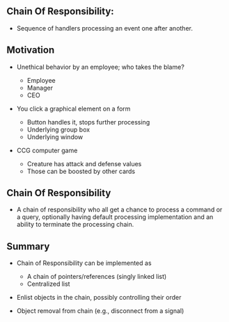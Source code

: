 ## Chain Of Responsibility:
- Sequence of handlers processing an event one after another.

## Motivation
- Unethical behavior by an employee; who takes the blame?
    - Employee
    - Manager
    - CEO

- You click a graphical element on a form
    - Button handles it, stops further processing
    - Underlying group box
    - Underlying window

- CCG computer game
    - Creature has attack and defense values
    - Those can be boosted by other cards

## Chain Of Responsibility
- A chain of responsibility who all get a chance to process a command or a query,
  optionally having default processing implementation and an ability to terminate
  the processing chain.

## Summary
- Chain of Responsibility can be implemented as
    - A chain of pointers/references (singly linked list)
    - Centralized list

- Enlist objects in the chain, possibly controlling their order

- Object removal from chain (e.g., disconnect from a signal)
